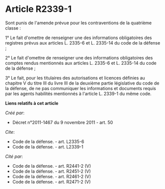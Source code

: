# Article R2339-1

Sont punis de l'amende prévue pour les contraventions de la quatrième classe : 

1° Le fait d'omettre de renseigner une des informations obligatoires des registres prévus aux articles L. 2335-6 et L.
2335-14 du code de la défense ; 

2° Le fait d'omettre de renseigner une des informations obligatoires des comptes rendus mentionnés aux articles L. 2335-6 et
L. 2335-14 du code de la défense ; 

3° Le fait, pour les titulaires des autorisations et licences définies au chapitre V du titre III du livre III de la deuxième
partie législative du code de la défense, de ne pas communiquer les informations et documents requis par les agents habilités
mentionnés à l'article L. 2339-1 du même code.

**Liens relatifs à cet article**

_Créé par_:

  - Décret n°2011-1467 du 9 novembre 2011 - art. 50

_Cite_:

  - Code de la défense. - art. L2335-6
  - Code de la défense. - art. L2339-1

_Cité par_:

  - Code de la défense. - art. R2441-2 (V)
  - Code de la défense. - art. R2451-2 (V)
  - Code de la défense. - art. R2461-2 (V)
  - Code de la défense. - art. R2471-2 (V)
